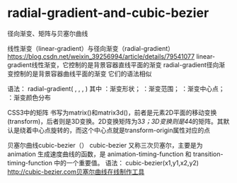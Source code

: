 # radial-gradient-and-cubic-bezier
径向渐变、矩阵与贝塞尔曲线


线性渐变（linear-gradient）与径向渐变（radial-gradient）
https://blog.csdn.net/weixin_39256994/article/details/79541077
linear-gradient线性渐变，它控制的是背景容器直线平面的渐变
radial-gradient径向渐变控制的是背景容器曲线平面的渐变
它们的语法相似

语法：
radial-gradient(
    <shape>,
    <range>,
    <position>,
    <color-stop>
)
其中 
<shape>：渐变形状； 
<range>：渐变范围； 
<position>：渐变中心点； 
<color-stop>：渐变颜色分布
  
CSS3中的矩阵
书写为matrix()和matrix3d()，前者是元素2D平面的移动变换(transform)，后者则是3D变换。2D变换矩阵为3*3；3D变换则是4*4的矩阵。其默认是绕着中心点旋转的，而这个中心点就是transform-origin属性对应的点


贝塞尔曲线cubic-bezier（）
cubic-bezier 又称三次贝塞尔，主要是为 animation 生成速度曲线的函数，是 animation-timing-function 和 transition-timing-function 中的一个重要值。
语法：
cubic-bezier(x1,y1,x2,y2)
http://cubic-bezier.com贝塞尔曲线在线制作工具
